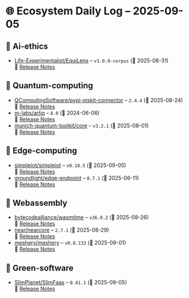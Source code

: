 # 🌐 Ecosystem Daily Log – 2025-09-05

## 🔹 Ai-ethics
- [Life-Experimentalist/EquiLens](https://github.com/Life-Experimentalist/EquiLens/releases/tag/v1.0.0-corpus) – `v1.0.0-corpus` (📅 2025-08-31)  
  🔗 [Release Notes](https://github.com/Life-Experimentalist/EquiLens/releases/tag/v1.0.0-corpus)

## 🔹 Quantum-computing
- [QComputingSoftware/pypi-qiskit-connector](https://github.com/QComputingSoftware/pypi-qiskit-connector/releases/tag/2.4.4) – `2.4.4` (📅 2025-08-24)  
  🔗 [Release Notes](https://github.com/QComputingSoftware/pypi-qiskit-connector/releases/tag/2.4.4)
- [m-labs/artiq](https://github.com/m-labs/artiq/releases/tag/8.0) – `8.0` (📅 2024-06-06)  
  🔗 [Release Notes](https://github.com/m-labs/artiq/releases/tag/8.0)
- [munich-quantum-toolkit/core](https://github.com/munich-quantum-toolkit/core/releases/tag/v3.2.1) – `v3.2.1` (📅 2025-08-01)  
  🔗 [Release Notes](https://github.com/munich-quantum-toolkit/core/releases/tag/v3.2.1)

## 🔹 Edge-computing
- [simpleiot/simpleiot](https://github.com/simpleiot/simpleiot/releases/tag/v0.18.5) – `v0.18.5` (📅 2025-09-05)  
  🔗 [Release Notes](https://github.com/simpleiot/simpleiot/releases/tag/v0.18.5)
- [groundlight/edge-endpoint](https://github.com/groundlight/edge-endpoint/releases/tag/0.7.1) – `0.7.1` (📅 2025-06-11)  
  🔗 [Release Notes](https://github.com/groundlight/edge-endpoint/releases/tag/0.7.1)

## 🔹 Webassembly
- [bytecodealliance/wasmtime](https://github.com/bytecodealliance/wasmtime/releases/tag/v36.0.2) – `v36.0.2` (📅 2025-08-26)  
  🔗 [Release Notes](https://github.com/bytecodealliance/wasmtime/releases/tag/v36.0.2)
- [near/nearcore](https://github.com/near/nearcore/releases/tag/2.7.1) – `2.7.1` (📅 2025-08-29)  
  🔗 [Release Notes](https://github.com/near/nearcore/releases/tag/2.7.1)
- [meshery/meshery](https://github.com/meshery/meshery/releases/tag/v0.8.132) – `v0.8.132` (📅 2025-09-01)  
  🔗 [Release Notes](https://github.com/meshery/meshery/releases/tag/v0.8.132)

## 🔹 Green-software
- [SlimPlanet/SlimFaas](https://github.com/SlimPlanet/SlimFaas/releases/tag/0.41.1) – `0.41.1` (📅 2025-09-05)  
  🔗 [Release Notes](https://github.com/SlimPlanet/SlimFaas/releases/tag/0.41.1)